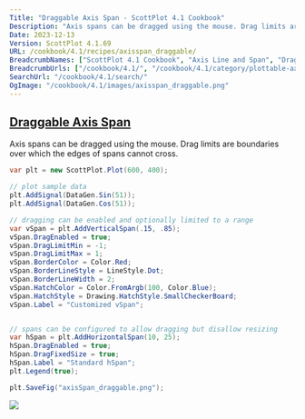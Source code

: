 ```yaml
---
Title: "Draggable Axis Span - ScottPlot 4.1 Cookbook"
Description: "Axis spans can be dragged using the mouse. Drag limits are boundaries over which the edges of spans cannot cross."
Date: 2023-12-13
Version: ScottPlot 4.1.69
URL: /cookbook/4.1/recipes/axisspan_draggable/
BreadcrumbNames: ["ScottPlot 4.1 Cookbook", "Axis Line and Span", "Draggable Axis Span"]
BreadcrumbUrls: ["/cookbook/4.1/", "/cookbook/4.1/category/plottable-axis-line-and-span", "/cookbook/4.1/recipes/axisspan_draggable/"]
SearchUrl: "/cookbook/4.1/search/"
OgImage: "/cookbook/4.1/images/axisspan_draggable.png"
---
```


<h2><a id='draggable-axis-span' href='/cookbook/4.1/recipes/axisspan_draggable/'>Draggable Axis Span</a></h2>

Axis spans can be dragged using the mouse. Drag limits are boundaries over which the edges of spans cannot cross.

```cs
var plt = new ScottPlot.Plot(600, 400);

// plot sample data
plt.AddSignal(DataGen.Sin(51));
plt.AddSignal(DataGen.Cos(51));

// dragging can be enabled and optionally limited to a range
var vSpan = plt.AddVerticalSpan(.15, .85);
vSpan.DragEnabled = true;
vSpan.DragLimitMin = -1;
vSpan.DragLimitMax = 1;
vSpan.BorderColor = Color.Red;
vSpan.BorderLineStyle = LineStyle.Dot;
vSpan.BorderLineWidth = 2;
vSpan.HatchColor = Color.FromArgb(100, Color.Blue);
vSpan.HatchStyle = Drawing.HatchStyle.SmallCheckerBoard;
vSpan.Label = "Customized vSpan";


// spans can be configured to allow dragging but disallow resizing
var hSpan = plt.AddHorizontalSpan(10, 25);
hSpan.DragEnabled = true;
hSpan.DragFixedSize = true;
hSpan.Label = "Standard hSpan";
plt.Legend(true);

plt.SaveFig("axisSpan_draggable.png");
```

<img src='../../images/axisspan_draggable.png' class='d-block mx-auto my-5' />


